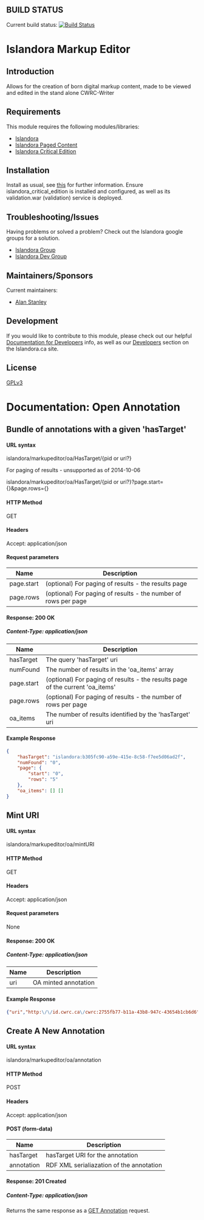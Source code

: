 BUILD STATUS
------------
Current build status:
[![Build Status](https://travis-ci.org/discoverygarden/islandora_markup_editor.png?branch=7.x)](https://travis-ci.org/discoverygarden/islandora_markup_editor)

Islandora Markup Editor
===================================

## Introduction

Allows for the creation of born digital markup content, made to be viewed and edited in the stand alone CWRC-Writer

## Requirements

This module requires the following modules/libraries:

* [Islandora](https://github.com/islandora/islandora)
* [Islandora Paged Content](https://github.com/Islandora/islandora_paged_content)
* [Islandora Critical Edition](https://github.com/discoverygarden/islandora_critical_edition)

## Installation

Install as usual, see [this](https://drupal.org/documentation/install/modules-themes/modules-7) for further information.
Ensure islandora_critical_edition is installed and configured, as well as its validation.war (validation) service is deployed.

## Troubleshooting/Issues

Having problems or solved a problem? Check out the Islandora google groups for a solution.

* [Islandora Group](https://groups.google.com/forum/?hl=en&fromgroups#!forum/islandora)
* [Islandora Dev Group](https://groups.google.com/forum/?hl=en&fromgroups#!forum/islandora-dev)

## Maintainers/Sponsors
Current maintainers:

* [Alan Stanley](https://github.com/ajstanley)

## Development

If you would like to contribute to this module, please check out our helpful [Documentation for Developers](https://github.com/Islandora/islandora/wiki#wiki-documentation-for-developers) info, as well as our [Developers](http://islandora.ca/developers) section on the Islandora.ca site.

## License

[GPLv3](http://www.gnu.org/licenses/gpl-3.0.txt)


# Documentation: Open Annotation




## Bundle of annotations with a given 'hasTarget'

#### URL syntax
islandora/markupeditor/oa/HasTarget/{pid or uri?}

For paging of results - unsupported as of 2014-10-06

islandora/markupeditor/oa/HasTarget/{pid or uri?}?page.start={}&page.rows={}

#### HTTP Method
GET

#### Headers
Accept: application/json

#### Request parameters
| Name          | Description                                                  |
| ------------- | ------------------------------------------------------------ |
| page.start    | (optional) For paging of results - the results page    
| page.rows     | (optional) For paging of results - the number of rows per page    

#### Response: 200 OK
##### Content-Type: application/json
| Name          | Description                                                  |
| ------------- | ------------------------------------------------------------ |
| hasTarget     | The query 'hasTarget' uri  
| numFound      | The number of results in the 'oa_items' array
| page.start    | (optional) For paging of results - the results page of the current 'oa_items'    
| page.rows     | (optional) For paging of results - the number of rows per page    
| oa_items      | The number of results identified by the 'hasTarget' uri    


#### Example Response
```JSON
{
    "hasTarget": "islandora:b305fc90-a59e-415e-8c58-f7ee5d06ad2f",
    "numFound": "0",
    "page": {
        "start": "0",
        "rows": "5"
    },
    "oa_items": [] []
}
```





## Mint URI 

#### URL syntax
islandora/markupeditor/oa/mintURI

#### HTTP Method
GET

#### Headers
Accept: application/json

#### Request parameters
None

#### Response: 200 OK
##### Content-Type: application/json
| Name          | Description                                                  |
| ------------- | ------------------------------------------------------------ |
| uri           | OA minted annotation

#### Example Response
```JSON
{"uri","http:\/\/id.cwrc.ca\/cwrc:2755fb77-b11a-43b8-947c-43654b1cb6d6"}
```




## Create A New Annotation

#### URL syntax
islandora/markupeditor/oa/annotation

#### HTTP Method
POST

#### Headers
Accept: application/json

#### POST (form-data)
| Name          | Description                                                  |
| ------------- | ------------------------------------------------------------ |
| hasTarget     | hasTarget URI for the annotation
| annotation    | RDF XML serialiazation of the annotation 

#### Response: 201 Created
##### Content-Type: application/json
Returns the same response as a [GET Annotation](#response-200-ok) request.

